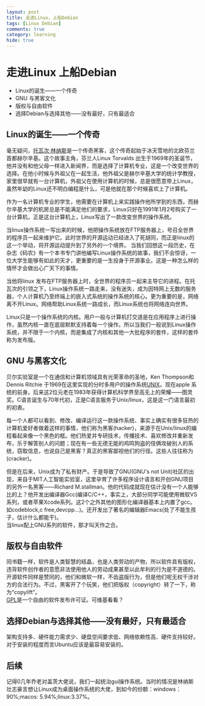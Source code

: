 ```yaml
---
layout: post
title: 走进Linux，上船Debian  
tags: [Linux Debian]  
comments: true
category: learning  
hide: true
---
```


# 走进Linux 上船Debian

-  Linux的诞生——一个传奇 
-  GNU 与黑客文化
-  版权与自由软件
-  选择Debian与选择其他——没有最好，只有最适合

## Linux的诞生——一个传奇 
毫无疑问，[托瓦次·林纳斯](https://en.wikipedia.org/wiki/Linus_Torvalds)是一个传奇黑客，这个传奇起始于冰天雪地的北欧芬兰首都赫尔辛基。这个故事主角，芬兰人Linux Torvalds 出生于1969年的圣诞节，他并没有和他父母一样进入新闻界，而是选择了计算机专业，这是一个改变世界的选择。在他小时候与外祖父在一起生活，他外祖父是赫尔辛基大学的统计学教授，家里很早就有一台计算机，外祖父在使用计算机的时候，总是很愿意带上Linux，虽然年幼的Linux还不明白编程是什么，可是他就在那个时候喜欢上了计算机。 
 
作为一名计算机专业的学生，他需要在计算机上来实践操作他所学到的东西，而赫尔辛基大学的机房总是不能满足他们的要求，Linux只好在1991年1月2号购买了一台计算机，正是这台计算机上，Linux写出了一款改变世界的操作系统。  

当linux操作系统一写出来的时候，他把操作系统放在FTP服务器上，号召全世界的程序员一起来维护它。此时世界的开源运动已经进入了死胡同，而正是linux的这一个举动，将开源运动提升到了另外的一个境界。
当我们回想这一段历史，在杂志《码农》有一个本书专门讲他编写Linux操作系统的故事，我们不会惊讶，一位大学生能够有如此的天才，更重要的是一生投身于开源事业。这是一种怎么样的情怀才会做出心广天下的事情。  

当他将linux 发布在FTP服务器上时，全世界的程序员一起来主导它的进程。在托瓦次的引领之下，Linux操作系统一路走来，没有迷失，成为因特网上无数的服务器，个人计算机乃至终端上的嵌入式系统的操作系统的核心。更为重要的是，网络离不开Linux。网络帮助Linux系统一路成长，而Linux系统也将网络连向世界。
  
Linux只是一个操作系统的内核。用户一般与计算机打交道是在应用程序上进行操作，虽然内核一直在底层默默支持着每一个操作。所以当我们一般说到Linux操作系统，并不限于一个内核，而是集成了内核和其他一大批程序的套件，这样的套件称为发布版。  

## GNU 与黑客文化
贝尔实验室是一个在通信和计算机领域具有光荣革命的圣地，Ken Thompson和Dennis Ritchie 于1969在这里实现的分时多用户的操作系统[UNIX](https://en.wikipedia.org/wiki/Unix)。现在apple 系统的前身。后来这2位元老在1983年获得计算机科学界至高无上的荣耀——图灵奖。C语言诞生与70年代初，正是C语言服务于Unix/linux，这是这一门语言最初的初衷。  

每一个人都可以看到、修改、编译运行这一款操作系统、事实上确实有很多狂热的计算机爱好者做着这样的事情，他们称为黑客(hacker)，来源于在Unix/linux的编程看起来像一个黑色的框。他们热爱并专研技术，传播技术、喜欢修改并重新发布，乐于解答别人的问题；现在有一些无德无能的鸡鸣狗盗的伎俩攻破别人的系统，窃取信息，也说自己是黑客？真正的黑客鄙视他们的行径。这些人往往称为(cracker)。
  
但是在后来，Unix成为了私有财产。于是导致了GNU(GNU's not Unit)社区的出现，来自于MIT人工智能实验室，这里孕育了许多程序设计语言和开创GNU项目的另外一名黑客——Richard M.stallman。他的代码成就现在估计没有一个人能够比的上？他开发出编译器Gcc(编译C/C++，事实上，大部分同学可能使用微软VS系列，或者苹果Xcode系列。这2个之外其他的图形化编译器基本上内置了gcc。如codeblock,c free,devcpp...)。还开发出了著名的编辑器Emacs(处了不能生孩子，估计什么都能干)。  
当linux配上GNU系列的软件，那才叫天作之合。  

## 版权与自由软件
同书籍一样，软件是人类智慧的结晶，也是人类劳动的产物，所以软件具有版权，违背软件创作者的意愿非法使用他人的劳动成果甚至以此牟利的行为是不道德的。开源软件同样是赞同的，他们和微软一样，不齿盗版行为，但是他们呢无权干涉对方的合法行为。不过，黑客开了个玩笑，他们把版权（copyright）转了一下，称为“copylift”。   
[GPL](https://en.wikipedia.org/wiki/GNU_General_Public_License)是一个自由的软件发布许可证。可维基看看？
## 选择Debian与选择其他——没有最好，只有最适合
架构支持多、硬件能力需求少、硬盘空间要求低、网络依赖性高、硬件支持较好。对于安装的程度而言Ubuntu应该是最容易安装的。
## 后续
记得0几年乔老对盖茨大佬说，我们一起统治gui操作系统。当时的情况是林纳斯壮志豪言想让Linux成为桌面操作系统的大佬，到如今的份额：windows：90%;macos: 5.94%;linux:3.37%。